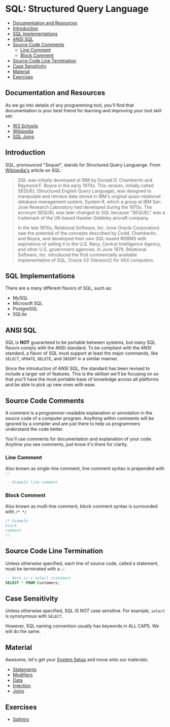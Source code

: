 # SQL: Structured Query Language

* [Documentation and Resources](#documentation-and-resources)
* [Introduction](#introduction)
* [SQL Implementations](#sql-implementations)
* [ANSI SQL](#ansi-sql)
* [Source Code Comments](#source-code-comments)
  * [Line Comment](#line-comment)
  * [Block Comment](#block-comment)
* [Source Code Line Termination](#source-code-line-termination)
* [Case Sensitivity](#case-sensitivity)
* [Material](#material)
* [Exercises](#exercises)

## Documentation and Resources

As we go into details of any programming tool, you'll find that documentation is your best friend for learning and improving your tool skill set:

* [W3 Schools](https://www.w3schools.com/sql/default.asp)
* [Wikipedia](https://en.wikipedia.org/wiki/SQL)
* [SQL Joins](https://www.codeproject.com/Articles/33052/Visual-Representation-of-SQL-Joins)

## Introduction

SQL, pronounced "Sequel", stands for Structured Query Languange. From [Wikipedia's](https://en.wikipedia.org/wiki/SQL) article on SQL:

> SQL was initially developed at IBM by Donald D. Chamberlin and Raymond F. Boyce in the early 1970s. This version, initially called SEQUEL (Structured English Query Language), was designed to manipulate and retrieve data stored in IBM's original quasi-relational database management system, System R, which a group at IBM San Jose Research Laboratory had developed during the 1970s. The acronym SEQUEL was later changed to SQL because "SEQUEL" was a trademark of the UK-based Hawker Siddeley aircraft company.
>
> In the late 1970s, Relational Software, Inc. (now Oracle Corporation) saw the potential of the concepts described by Codd, Chamberlin, and Boyce, and developed their own SQL-based RDBMS with aspirations of selling it to the U.S. Navy, Central Intelligence Agency, and other U.S. government agencies. In June 1979, Relational Software, Inc. introduced the first commercially available implementation of SQL, Oracle V2 (Version2) for VAX computers.

## SQL Implementations

There are a many different flavors of SQL, such as:

* MySQL
* Microsoft SQL
* PostgreSQL
* SQLite

## ANSI SQL

SQL is **NOT** guaranteed to be portable between systems, but many SQL flavors comply with the ANSI standard. To be compliant with the ANSI standard, a flavor of SQL must support at least the major commands, like `SELECT`, `UPDATE`, `DELETE`, and `INSERT` in a similar manner.

Since the introduction of ANSI SQL, the standard has been revised to include a larger set of features. This is the skillset we'll be focusing on so that you'll have the most portable base of knowledge across all platforms and be able to pick up new ones with ease.

## Source Code Comments

A comment is a programmer-readable explanation or annotation in the source code of a computer program. Anything within comments will be ignored by a compiler and are just there to help us programmers understand the code better.

You'll use comments for documentation and explanation of your code. Anytime you see comments, just know it's there for clarity.

### Line Comment

Also known as single-line comment, line comment syntax is prepended with `--`

```sql
-- Example line comment
```

### Block Comment

Also known as multi-line comment, block comment syntax is surrounded with `/* */`

```sql
/* Example
block
comment
*/
```

## Source Code Line Termination

Unless otherwise specified, each line of source code, called a statement, must be terminated with a `;`:

```sql
-- Here is a select statement
SELECT * FROM Customers;
```

## Case Sensitivity

Unless otherwise specified, SQL *IS NOT* case sensitive. For example, `select` is synonymous with `SELECT`.

However, SQL naming convention usually has keywords in ALL CAPS. We will do the same.

## Material

Awesome, let's get your [System Setup](system.markdown) and move onto our materials:

* [Statements](statements.markdown)
* [Modifiers](modifiers.markdown)
* [Data](data.markdown)
* [Injection](injection.markdown)
* [Joins](joins.markdown)

## Exercises

* [SqlIntro](https://github.com/truecodersio/SqlIntro)
